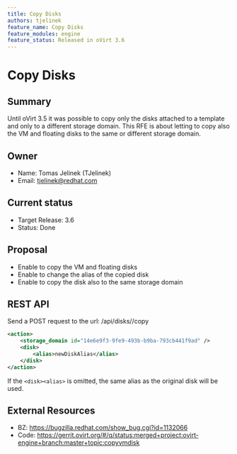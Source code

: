 ```yaml
---
title: Copy Disks
authors: tjelinek
feature_name: Copy Disks
feature_modules: engine
feature_status: Released in oVirt 3.6
---
```


# Copy Disks

## Summary

Until oVirt 3.5 it was possible to copy only the disks attached to a template and only to a different storage domain. This RFE is about letting to copy also the VM and floating disks to the same or different storage domain.

## Owner

*   Name: Tomas Jelinek (TJelinek)
*   Email: <tjelinek@redhat.com>

## Current status

*   Target Release: 3.6
*   Status: Done

## Proposal

*   Enable to copy the VM and floating disks
*   Enable to change the alias of the copied disk
*   Enable to copy the disk also to the same storage domain

## REST API

Send a POST request to the url: /api/disks/<disk id>/copy

```xml
<action>
    <storage_domain id="14e6e9f3-9fe9-493b-b9ba-793cb441f9ad" />
    <disk>
        <alias>newDiskAlias</alias>
    </disk>
</action>
```

If the `<disk><alias>` is omitted, the same alias as the original disk will be used.

## External Resources

*   BZ: <https://bugzilla.redhat.com/show_bug.cgi?id=1132066>
*   Code: <https://gerrit.ovirt.org/#/q/status:merged+project:ovirt-engine+branch:master+topic:copyvmdisk>
